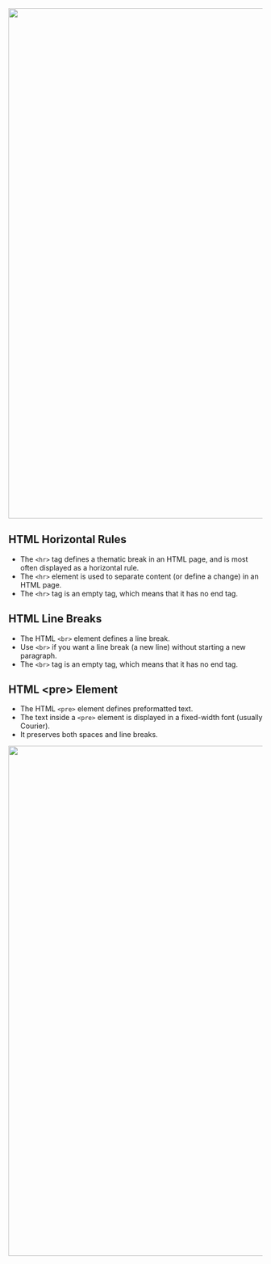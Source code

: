 <img src="https://user-images.githubusercontent.com/74038190/212284115-f47cd8ff-2ffb-4b04-b5bf-4d1c14c0247f.gif" width="1010">
<h2>HTML Horizontal Rules</h2>
<ul>
  <li>The <code>&lt;hr&gt;</code> tag defines a thematic break in an HTML page, and is most often displayed as a horizontal rule.</li>
  <li>The <code>&lt;hr&gt;</code> element is used to separate content (or define a change) in an HTML page.</li>
  <li>The <code>&lt;hr&gt;</code> tag is an empty tag, which means that it has no end tag.</li>
</ul>

<h2>HTML Line Breaks</h2>
<ul>
  <li>The HTML <code>&lt;br&gt;</code> element defines a line break.</li>
  <li>Use <code>&lt;br&gt;</code> if you want a line break (a new line) without starting a new paragraph.</li>
  <li>The <code>&lt;br&gt;</code> tag is an empty tag, which means that it has no end tag.</li>
</ul>

<h2>HTML &lt;pre&gt; Element</h2>
<ul>
  <li>The HTML <code>&lt;pre&gt;</code> element defines preformatted text.</li>
  <li>The text inside a <code>&lt;pre&gt;</code> element is displayed in a fixed-width font (usually Courier).</li>
  <li>It preserves both spaces and line breaks.</li>
</ul>
<img src="https://user-images.githubusercontent.com/74038190/212284115-f47cd8ff-2ffb-4b04-b5bf-4d1c14c0247f.gif" width="1010">
